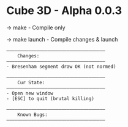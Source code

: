 # Cube 3D - Alpha 0.0.3

-> make - Compile only

-> make launch - Compile changes & launch


    ————————————————————————————————————
    	Changes:
    ————————————————————————————————————
	- Bresenham segment draw OK (not normed)

    ————————————————————————————————————
		Cur State:
	————————————————————————————————————
	- Open new window
	- [ESC] to quit (brutal killing)

	————————————————————————————————————
    	Known Bugs:
	————————————————————————————————————